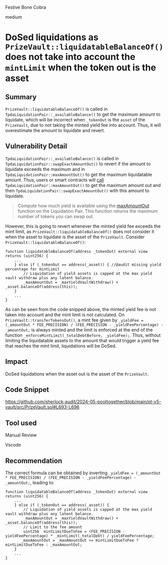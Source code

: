 Festive Bone Cobra

medium

# DoSed liquidations as `PrizeVault::liquidatableBalanceOf()` does not take into account the `mintLimit` when the token out is the asset

## Summary

`PrizeVault::liquidatableBalanceOf()` is called in `TpdaLiquidationPair::_availableBalance()` to get the maximum amount to liquidate, which will be incorrect when `_tokenOut` is the `asset` of the `PrizeVault`, due to not taking the minted yield fee into account. Thus, it will overestimate the amount to liquidate and revert.

## Vulnerability Detail

`TpdaLiquidationPair::_availableBalance()` is called in `TpdaLiquidationPair::swapExactAmountOut()` to revert if the amount to liquidate exceeds the maximum and in `TpdaLiquidationPair::maxAmountOut()` to get the maximum liquidatable amount. Thus, users or smart contracts will [call](https://dev.pooltogether.com/protocol/guides/bots/liquidating-yield/#2-compute-the-available-liquidity) `TpdaLiquidationPair::maxAmountOut()` to get the maximum amount out and then `TpdaLiquidationPair::swapExactAmountOut()` with this amount to liquidate.
> Compute how much yield is available using the [maxAmountOut](https://dev.pooltogether.com/protocol/reference/liquidator/TpdaLiquidationPair#maxamountout) function on the Liquidation Pair. This function returns the maximum number of tokens you can swap out.

However, this is going to revert whenever the minted yield fee exceeds the mint limit, as `PrizeVault::liquidatableBalanceOf()` does not consider it when the asset to liquidate is the asset of the `PrizeVault`. Consider `PrizeVault::liquidatableBalanceOf()`:
```solidity
function liquidatableBalanceOf(address _tokenOut) external view returns (uint256) {
    ...
    } else if (_tokenOut == address(_asset)) { //@audit missing yield percentage for mintLimit
        // Liquidation of yield assets is capped at the max yield vault withdraw plus any latent balance.
        _maxAmountOut = _maxYieldVaultWithdraw() + _asset.balanceOf(address(this));
    }
    ...
}
```
As can be seen from the code snipped above, the minted yield fee is not taken into account and the mint limit is not calculated. On `PrizeVault::transferTokensOut()`, a mint fee given by `_yieldFee = (_amountOut * FEE_PRECISION) / (FEE_PRECISION - _yieldFeePercentage) - _amountOut;` is always minted and the limit is enforced at the end of the function `_enforceMintLimit(_totalDebtBefore, _yieldFee);`. Thus, without limiting the liquidatable assets to the amount that would trigger a yield fee that reaches the mint limit, liquidations will be DoSed.

## Impact

DoSed liquidations when the asset out is the asset of the `PrizeVault`.

## Code Snippet

https://github.com/sherlock-audit/2024-05-pooltogether/blob/main/pt-v5-vault/src/PrizeVault.sol#L693-L696

## Tool used

Manual Review

Vscode

## Recommendation

The correct formula can be obtained by inverting `_yieldFee = (_amountOut * FEE_PRECISION) / (FEE_PRECISION - _yieldFeePercentage) - _amountOut;`, leading to:
```solidity
function liquidatableBalanceOf(address _tokenOut) external view returns (uint256) {
    ...
    } else if (_tokenOut == address(_asset)) {
        // Liquidation of yield assets is capped at the max yield vault withdraw plus any latent balance.
        _maxAmountOut = _maxYieldVaultWithdraw() + _asset.balanceOf(address(this));
        // Limit to the fee amount
        uint256  mintLimitDueToFee = (FEE_PRECISION - yieldFeePercentage) * _mintLimit(_totalDebt) / yieldFeePercentage;
       _maxAmountOut = _maxAmountOut >= mintLimitDueToFee ? mintLimitDueToFee : _maxAmountOut;
    }
    ...
}
```
